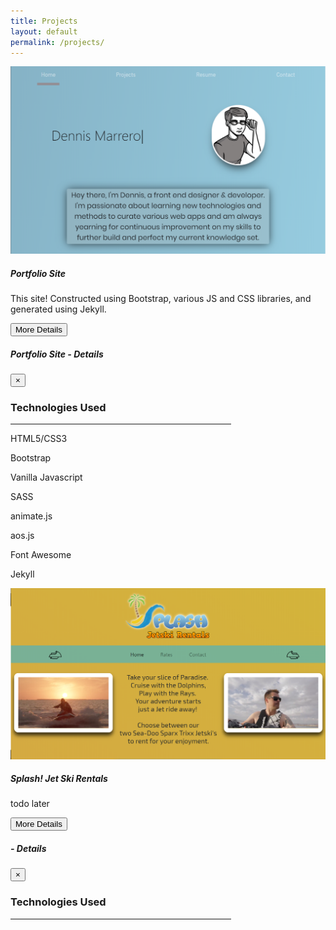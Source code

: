 ```yaml
---
title: Projects
layout: default
permalink: /projects/
---
```

<style>
.projectsNav {
    border-bottom: 10px solid #938E94;
    margin: 0;
}
#skillsHr {
    width: 70%;
}
</style>
<div class="container-fluid">
    <div class="row min-vh-100">
        <div class="col mt-1">
            <div class="card-deck mt-7 mx-0 mx-lg-10">
                <div class="card projectCards">
                    <img src="\assets\images\portfolio_screenie.png" class="card-img-top" alt="...">
                    <div class="card-body pb-0 text-center">
                    <h5 class="card-title">Portfolio Site</h5>
                    <p class="card-text projectCards">This site! Constructed using Bootstrap, various JS and CSS libraries, and generated using Jekyll.
                        <div class="row">
                            <div class="col-12">
                                <button type="button" class="btn btn-outline-dark btn-sm float-right" data-toggle="modal" data-target="#portfolioModal">More Details</button>
                            </div>
                        </div>
                        <div class="modal fade" id="portfolioModal" tabindex="-1" role="dialog" aria-labelledby="portfolioModalTitle" aria-hidden="true">
                        <div class="modal-dialog modal-dialog-centered" role="document">
                            <div class="modal-content">
                            <div class="modal-header">
                                <h5 class="modal-title w-100 text-center" id="portfolioModalTitle">Portfolio Site - Details</h5>
                                <button type="button" class="close" data-dismiss="modal" aria-label="Close">
                                <span aria-hidden="true">&times;</span>
                                </button>
                            </div>
                            <div class="modal-body pb-0">
                                <h3 class="text-center pb-2">Technologies Used</h3>
                                <hr id="skillsHr">
                                    <p>HTML5/CSS3</p>
                                    <p>Bootstrap</p>
                                    <p>Vanilla Javascript</p>
                                    <p>SASS</p>
                                    <p>animate.js</p>
                                    <p>aos.js</p>
                                    <p>Font Awesome</p>
                                    <p>Jekyll</p>
                            </div>
                            <div class="modal-footer">
                            </div>
                            </div>
                        </div>
                        </div>
                    </p>
                    </div>
                </div>
                <div class="card projectCards">
                    <img src="\assets\images\splash_screenie.png" class="card-img-top" alt="...">
                    <div class="card-body pb-0 text-center">
                    <h5 class="card-title">Splash! Jet Ski Rentals</h5>
                    <p class="card-text projectCards">todo later
                        <div class="row">
                            <div class="col-12">
                                <button type="button" class="btn btn-outline-dark btn-sm float-right" data-toggle="modal" data-target="#centeredModal">More Details</button>
                            </div>
                        </div>
                        <div class="modal fade" id="centeredModal" tabindex="-1" role="dialog" aria-labelledby="centeredModalTitle" aria-hidden="true">
                        <div class="modal-dialog modal-dialog-centered" role="document">
                            <div class="modal-content">
                            <div class="modal-header">
                                <h5 class="modal-title w-100 text-center" id="centeredModalTitle"> - Details</h5>
                                <button type="button" class="close" data-dismiss="modal" aria-label="Close">
                                <span aria-hidden="true">&times;</span>
                                </button>
                            </div>
                            <div class="modal-body pb-0">
                                <h3 class="text-center pb-2">Technologies Used</h3>
                                <hr id="skillsHr">
                            </div>
                            <div class="modal-footer">
                            </div>
                            </div>
                        </div>
                        </div>
                    </p>
                    </div>
                </div>
            </div>
        </div>
    </div>
</div>